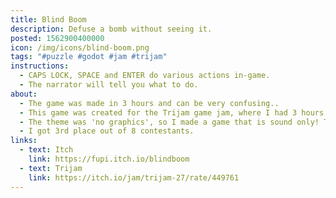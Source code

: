 ```yaml
---
title: Blind Boom
description: Defuse a bomb without seeing it.
posted: 1562900400000
icon: /img/icons/blind-boom.png
tags: "#puzzle #godot #jam #trijam"
instructions:
  - CAPS LOCK, SPACE and ENTER do various actions in-game.
  - The narrator will tell you what to do.
about:
  - The game was made in 3 hours and can be very confusing..
  - This game was created for the Trijam game jam, where I had 3 hours to make a game.
  - The theme was 'no graphics', so I made a game that is sound only! Technically my only game that can be played by blind people, though to my knowledge no blind person has played it yet so I can't be sure. :d
  - I got 3rd place out of 8 contestants.
links:
  - text: Itch
    link: https://fupi.itch.io/blindboom
  - text: Trijam
    link: https://itch.io/jam/trijam-27/rate/449761
---
```

<itch url="https://itch.io/embed-upload/1534919?color=000000"></itch>